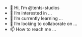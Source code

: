 - 👋 Hi, I’m @tents-studios
- 👀 I’m interested in ...
- 🌱 I’m currently learning ...
- 💞️ I’m looking to collaborate on ...
- 📫 How to reach me ...

<!---
tents-studios/tents-studios is a ✨ special ✨ repository because its `README.md` (this file) appears on your GitHub profile.
You can click the Preview link to take a look at your changes.
--->
